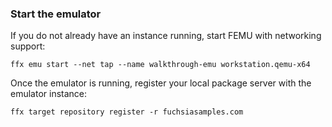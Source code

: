 ### Start the emulator

If you do not already have an instance running, start FEMU with networking
support:

```posix-terminal
ffx emu start --net tap --name walkthrough-emu workstation.qemu-x64
```

Once the emulator is running, register your local package server with the
emulator instance:

```posix-terminal
ffx target repository register -r fuchsiasamples.com
```
